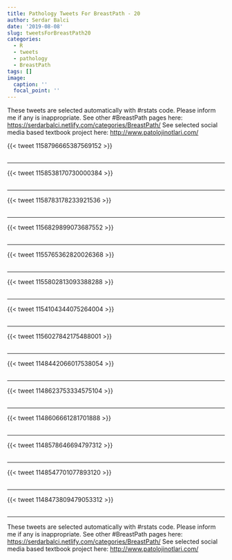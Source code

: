 ```yaml
---
title: Pathology Tweets For BreastPath - 20
author: Serdar Balci
date: '2019-08-08'
slug: tweetsForBreastPath20
categories:
  - R
  - tweets
  - pathology
  - BreastPath
tags: []
image:
  caption: ''
  focal_point: ''
---
```



These tweets are selected automatically with #rstats code. Please inform me if any is inappropriate.
See other #BreastPath pages here: https://serdarbalci.netlify.com/categories/BreastPath/ 
See selected social media based textbook project here: http://www.patolojinotlari.com/

{{< tweet 1158796665387569152 >}}
<br>
<br>
<hr>
{{< tweet 1158538170730000384 >}}
<br>
<br>
<hr>
{{< tweet 1158783178233921536 >}}
<br>
<br>
<hr>
{{< tweet 1156829899073687552 >}}
<br>
<br>
<hr>
{{< tweet 1155765362820026368 >}}
<br>
<br>
<hr>
{{< tweet 1155802813093388288 >}}
<br>
<br>
<hr>
{{< tweet 1154104344075264004 >}}
<br>
<br>
<hr>
{{< tweet 1156027842175488001 >}}
<br>
<br>
<hr>
{{< tweet 1148442066017538054 >}}
<br>
<br>
<hr>
{{< tweet 1148623753334575104 >}}
<br>
<br>
<hr>
{{< tweet 1148606661281701888 >}}
<br>
<br>
<hr>
{{< tweet 1148578646694797312 >}}
<br>
<br>
<hr>
{{< tweet 1148547701077893120 >}}
<br>
<br>
<hr>
{{< tweet 1148473809479053312 >}}
<br>
<br>
<hr>


These tweets are selected automatically with #rstats code. Please inform me if any is inappropriate.
See other #BreastPath pages here: https://serdarbalci.netlify.com/categories/BreastPath/ 
See selected social media based textbook project here: http://www.patolojinotlari.com/
